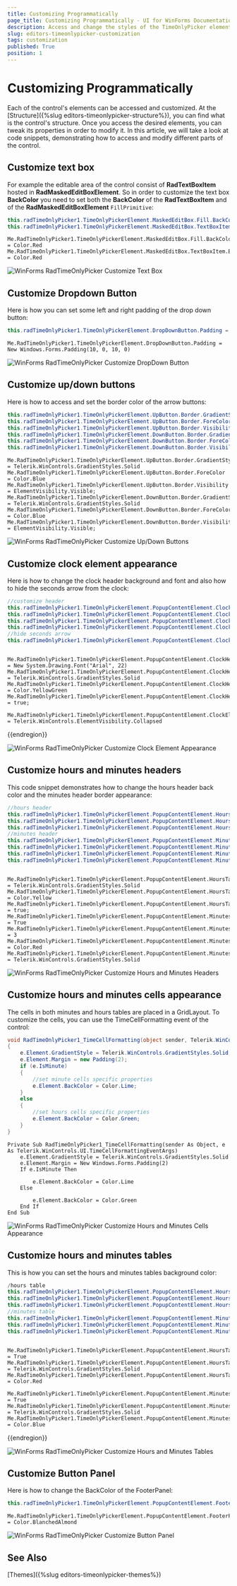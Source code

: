 ```yaml
---
title: Customizing Programmatically
page_title: Customizing Programmatically - UI for WinForms Documentation
description: Access and change the styles of the TimeOnlyPicker elements in the code.
slug: editors-timeonlypicker-customization
tags: customization
published: True
position: 1
---
```


# Customizing Programmatically

Each of the control's elements can be accessed and customized. At the [Structure]({%slug editors-timeonlypicker-structure%}), you can find what is the control's structure. Once you access the desired elements, you can tweak its properties in order to modify it. In this article, we will take a look at code snippets, demonstrating how to access and modify different parts of the control.
      

## Customize text box

For example the editable area of the control consist of __RadTextBoxItem__ hosted in __RadMaskedEditBoxElement__. So in order to customize the text box __BackColor__ you need to set both the __BackColor__ of the __RadTextBoxItem__ and of the __RadMaskedEditBoxElement__ `FillPrimitive`:  

````C#
this.radTimeOnlyPicker1.TimeOnlyPickerElement.MaskedEditBox.Fill.BackColor = Color.Red;
this.radTimeOnlyPicker1.TimeOnlyPickerElement.MaskedEditBox.TextBoxItem.BackColor = Color.Red;

````
````VB.NET
Me.RadTimeOnlyPicker1.TimeOnlyPickerElement.MaskedEditBox.Fill.BackColor = Color.Red
Me.RadTimeOnlyPicker1.TimeOnlyPickerElement.MaskedEditBox.TextBoxItem.BackColor = Color.Red

````

![WinForms RadTimeOnlyPicker Customize Text Box](images/editors-timeonlypicker-customization001.png)

## Customize Dropdown Button

Here is how you can set some left and right padding of the drop down button: 

````C#
this.radTimeOnlyPicker1.TimeOnlyPickerElement.DropDownButton.Padding = new Padding(10, 0, 10, 0);

````
````VB.NET
Me.RadTimeOnlyPicker1.TimeOnlyPickerElement.DropDownButton.Padding = New Windows.Forms.Padding(10, 0, 10, 0)

````

![WinForms RadTimeOnlyPicker Customize DropDown Button](images/editors-timeonlypicker-customization002.png)

## Customize up/down buttons

Here is how to access and set the border color of the arrow buttons: 


````C#
this.radTimeOnlyPicker1.TimeOnlyPickerElement.UpButton.Border.GradientStyle = Telerik.WinControls.GradientStyles.Solid;
this.radTimeOnlyPicker1.TimeOnlyPickerElement.UpButton.Border.ForeColor = Color.Blue;
this.radTimeOnlyPicker1.TimeOnlyPickerElement.UpButton.Border.Visibility = ElementVisibility.Visible;
this.radTimeOnlyPicker1.TimeOnlyPickerElement.DownButton.Border.GradientStyle = Telerik.WinControls.GradientStyles.Solid;
this.radTimeOnlyPicker1.TimeOnlyPickerElement.DownButton.Border.ForeColor = Color.Blue;
this.radTimeOnlyPicker1.TimeOnlyPickerElement.DownButton.Border.Visibility = ElementVisibility.Visible;

````
````VB.NET
Me.RadTimeOnlyPicker1.TimeOnlyPickerElement.UpButton.Border.GradientStyle = Telerik.WinControls.GradientStyles.Solid
Me.RadTimeOnlyPicker1.TimeOnlyPickerElement.UpButton.Border.ForeColor = Color.Blue
Me.RadTimeOnlyPicker1.TimeOnlyPickerElement.UpButton.Border.Visibility = ElementVisibility.Visible;
Me.RadTimeOnlyPicker1.TimeOnlyPickerElement.DownButton.Border.GradientStyle = Telerik.WinControls.GradientStyles.Solid
Me.RadTimeOnlyPicker1.TimeOnlyPickerElement.DownButton.Border.ForeColor = Color.Blue
Me.RadTimeOnlyPicker1.TimeOnlyPickerElement.DownButton.Border.Visibility = ElementVisibility.Visible;

````


![WinForms RadTimeOnlyPicker Customize Up/Down Buttons](images/editors-timeonlypicker-customization003.png)

## Customize clock element appearance

Here is how to change the clock header background and font and also how to hide the seconds arrow from the clock:

````C#
//customize header
this.radTimeOnlyPicker1.TimeOnlyPickerElement.PopupContentElement.ClockHeaderElement.Font = new System.Drawing.Font("Arial", 22);
this.radTimeOnlyPicker1.TimeOnlyPickerElement.PopupContentElement.ClockHeaderElement.GradientStyle = Telerik.WinControls.GradientStyles.Solid;
this.radTimeOnlyPicker1.TimeOnlyPickerElement.PopupContentElement.ClockHeaderElement.BackColor = Color.YellowGreen;
this.radTimeOnlyPicker1.TimeOnlyPickerElement.PopupContentElement.ClockHeaderElement.DrawFill = true;
//hide seconds arrow
this.radTimeOnlyPicker1.TimeOnlyPickerElement.PopupContentElement.ClockElement.SecondsArrow.Visibility = Telerik.WinControls.ElementVisibility.Collapsed;

````
````VB.NET
      
Me.RadTimeOnlyPicker1.TimeOnlyPickerElement.PopupContentElement.ClockHeaderElement.Font = New System.Drawing.Font("Arial", 22)
Me.RadTimeOnlyPicker1.TimeOnlyPickerElement.PopupContentElement.ClockHeaderElement.GradientStyle = Telerik.WinControls.GradientStyles.Solid
Me.RadTimeOnlyPicker1.TimeOnlyPickerElement.PopupContentElement.ClockHeaderElement.BackColor = Color.YellowGreen
Me.RadTimeOnlyPicker1.TimeOnlyPickerElement.PopupContentElement.ClockHeaderElement.DrawFill = true;
        
Me.RadTimeOnlyPicker1.TimeOnlyPickerElement.PopupContentElement.ClockElement.SecondsArrow.Visibility = Telerik.WinControls.ElementVisibility.Collapsed

````

{{endregion}} 

![WinForms RadTimeOnlyPicker Customize Clock Element Appearance](images/editors-timeonlypicker-customization004.png)

## Customize hours and minutes headers

This code snippet demonstrates how to change the hours header back color and the minutes header border appearance:

````C#
//hours header
this.radTimeOnlyPicker1.TimeOnlyPickerElement.PopupContentElement.HoursTable.TableHeader.GradientStyle = Telerik.WinControls.GradientStyles.Solid;
this.radTimeOnlyPicker1.TimeOnlyPickerElement.PopupContentElement.HoursTable.TableHeader.BackColor = Color.Yellow;
this.radTimeOnlyPicker1.TimeOnlyPickerElement.PopupContentElement.HoursTable.TableHeader.DrawFill = true;
//minutes header
this.radTimeOnlyPicker1.TimeOnlyPickerElement.PopupContentElement.MinutesTable.TableHeader.HeaderElement.DrawBorder = true;
this.radTimeOnlyPicker1.TimeOnlyPickerElement.PopupContentElement.MinutesTable.TableHeader.HeaderElement.BorderWidth = 3;
this.radTimeOnlyPicker1.TimeOnlyPickerElement.PopupContentElement.MinutesTable.TableHeader.HeaderElement.BorderColor = Color.Red;
this.radTimeOnlyPicker1.TimeOnlyPickerElement.PopupContentElement.MinutesTable.TableHeader.HeaderElement.BorderGradientStyle = Telerik.WinControls.GradientStyles.Solid;

````
````VB.NET
      
Me.RadTimeOnlyPicker1.TimeOnlyPickerElement.PopupContentElement.HoursTable.TableHeader.GradientStyle = Telerik.WinControls.GradientStyles.Solid
Me.RadTimeOnlyPicker1.TimeOnlyPickerElement.PopupContentElement.HoursTable.TableHeader.BackColor = Color.Yellow
Me.RadTimeOnlyPicker1.TimeOnlyPickerElement.PopupContentElement.HoursTable.TableHeader.DrawFill = true;
Me.RadTimeOnlyPicker1.TimeOnlyPickerElement.PopupContentElement.MinutesTable.TableHeader.HeaderElement.DrawBorder = True
Me.RadTimeOnlyPicker1.TimeOnlyPickerElement.PopupContentElement.MinutesTable.TableHeader.HeaderElement.BorderWidth = 3
Me.RadTimeOnlyPicker1.TimeOnlyPickerElement.PopupContentElement.MinutesTable.TableHeader.HeaderElement.BorderColor = Color.Red
Me.RadTimeOnlyPicker1.TimeOnlyPickerElement.PopupContentElement.MinutesTable.TableHeader.HeaderElement.BorderGradientStyle = Telerik.WinControls.GradientStyles.Solid

````

![WinForms RadTimeOnlyPicker Customize Hours and Minutes Headers](images/editors-timeonlypicker-customization005.png)

## Customize hours and minutes cells appearance

The cells in both minutes and hours tables are placed in a GridLayout. To customize the cells, you can use the TimeCellFormatting event of the control:
        
````C#
void RadTimeOnlyPicker1_TimeCellFormatting(object sender, Telerik.WinControls.UI.TimeCellFormattingEventArgs e)
{
    e.Element.GradientStyle = Telerik.WinControls.GradientStyles.Solid;
    e.Element.Margin = new Padding(2);
    if (e.IsMinute)
    {
        //set minute cells specific properties
        e.Element.BackColor = Color.Lime;
    }
    else
    {
        //set hours cells specific properties
        e.Element.BackColor = Color.Green;
    }
}

````
````VB.NET
Private Sub RadTimeOnlyPicker1_TimeCellFormatting(sender As Object, e As Telerik.WinControls.UI.TimeCellFormattingEventArgs)
    e.Element.GradientStyle = Telerik.WinControls.GradientStyles.Solid
    e.Element.Margin = New Windows.Forms.Padding(2)
    If e.IsMinute Then
     
        e.Element.BackColor = Color.Lime
    Else
    
        e.Element.BackColor = Color.Green
    End If
End Sub

````

![WinForms RadTimeOnlyPicker Customize Hours and Minutes Cells Appearance](images/editors-timeonlypicker-customization006.png)

## Customize hours and minutes tables 

This is how you can set the hours and minutes tables background color:

````C#
/hours table
this.radTimeOnlyPicker1.TimeOnlyPickerElement.PopupContentElement.HoursTable.DrawFill = true;
this.radTimeOnlyPicker1.TimeOnlyPickerElement.PopupContentElement.HoursTable.GradientStyle = Telerik.WinControls.GradientStyles.Solid;
this.radTimeOnlyPicker1.TimeOnlyPickerElement.PopupContentElement.HoursTable.BackColor = Color.Red;
//minutes table
this.radTimeOnlyPicker1.TimeOnlyPickerElement.PopupContentElement.MinutesTable.DrawFill = true;
this.radTimeOnlyPicker1.TimeOnlyPickerElement.PopupContentElement.MinutesTable.GradientStyle = Telerik.WinControls.GradientStyles.Solid;
this.radTimeOnlyPicker1.TimeOnlyPickerElement.PopupContentElement.MinutesTable.BackColor = Color.Blue;

````
````VB.NET
    
Me.RadTimeOnlyPicker1.TimeOnlyPickerElement.PopupContentElement.HoursTable.DrawFill = True
Me.RadTimeOnlyPicker1.TimeOnlyPickerElement.PopupContentElement.HoursTable.GradientStyle = Telerik.WinControls.GradientStyles.Solid
Me.RadTimeOnlyPicker1.TimeOnlyPickerElement.PopupContentElement.HoursTable.BackColor = Color.Red
    
Me.RadTimeOnlyPicker1.TimeOnlyPickerElement.PopupContentElement.MinutesTable.DrawFill = True
Me.RadTimeOnlyPicker1.TimeOnlyPickerElement.PopupContentElement.MinutesTable.GradientStyle = Telerik.WinControls.GradientStyles.Solid
Me.RadTimeOnlyPicker1.TimeOnlyPickerElement.PopupContentElement.MinutesTable.BackColor = Color.Blue

````

{{endregion}} 

![WinForms RadTimeOnlyPicker Customize Hours and Minutes Tables](images/editors-timeonlypicker-customization007.png)

## Customize Button Panel

Here is how to change the BackColor of the FooterPanel:

````C#
this.radTimeOnlyPicker1.TimeOnlyPickerElement.PopupContentElement.FooterPanel.BackColor = Color.BlanchedAlmond;

````
````VB.NET
Me.RadTimeOnlyPicker1.TimeOnlyPickerElement.PopupContentElement.FooterPanel.BackColor = Color.BlanchedAlmond

````


![WinForms RadTimeOnlyPicker Customize Button Panel](images/editors-timeonlypicker-customization008.png)

## See Also

[Themes]({%slug editors-timeonlypicker-themes%})
